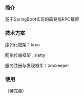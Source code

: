 ### 简介

基于SpringBoot实现的简易版RPC框架

### 技术方案

序列化框架：kryo  

网络传输框架：netty   

服务注册与发现框架：zookeeper

### 使用

（待完善）

